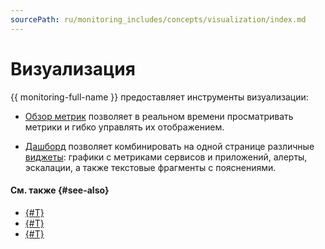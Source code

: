 ```yaml
---
sourcePath: ru/monitoring_includes/concepts/visualization/index.md
---
```

# Визуализация

{{ monitoring-full-name }} предоставляет инструменты визуализации:

* [Обзор метрик](metric-explorer.md) позволяет в реальном времени просматривать метрики и гибко управлять их отображением.

* [Дашборд](dashboard.md) позволяет комбинировать на одной странице различные [виджеты](widget.md): графики с метриками сервисов и приложений, алерты, эскалации, а также текстовые фрагменты с пояснениями.

#### См. также {#see-also}

- [{#T}](../../operations/dashboard/create.md)
- [{#T}](../../operations/dashboard/copy.md)
- [{#T}](../../operations/dashboard/add-widget.md)